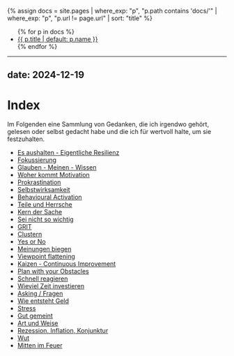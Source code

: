 {% assign docs = site.pages
  | where_exp: "p", "p.path contains 'docs/'"
  | where_exp: "p", "p.url != page.url"
  | sort: "title" %}
<ul>
  {% for p in docs %}
    <li><a href="{{ p.url | relative_url }}">{{ p.title | default: p.name }}</a></li>
  {% endfor %}
</ul>


---
date: 2024-12-19
---

# Index

Im Folgenden eine Sammlung von Gedanken, die ich irgendwo gehört, gelesen oder selbst gedacht habe und die ich für wertvoll halte, um sie festzuhalten.

- [Es aushalten - Eigentliche Resilienz](./pages/001_es-aushalten-eigentliche-resilienz.md)
- [Fokussierung](./pages/002_fokussierung.md)
- [Glauben - Meinen - Wissen](./pages/003_glauben-meinen-wissen.md)
- [Woher kommt Motivation](./pages/004_motivation-vom-handlen.md)
- [Prokrastination](./pages/005_prokrastination.md)
- [Selbstwirksamkeit](./pages/006_selbstwirksamkeit.md)
- [Behavioural Activation](./pages/007_behavioural-activation.md)
- [Teile und Herrsche](./pages/008_teile-und-hersche.md)
- [Kern der Sache](./pages/009_kern-der-sache.md)
- [Sei nicht so wichtig](./pages/010_sei-nicht-so-wichtig.md)
- [GRIT](./pages/011_grit.md)
- [Clustern](./pages/012_clustern.md)
- [Yes or No](./pages/013_yes-or-no.md)
- [Meinungen biegen](./pages/014_meinungen-biegen.md)
- [Viewpoint flattening](./pages/015_viewpoint-view-flattening.md)
- [Kaizen - Continuous Improvement](./pages/016_kaizen.md)
- [Plan with your Obstacles](./pages/017_plan-with-your-obstacles.md)
- [Schnell reagieren](./pages/018_schnell-reagieren.md)
- [Wieviel Zeit investieren](./pages/019-wieviel-zeit-investieren.md)
- [Asking / Fragen](./pages/020_asking.md)
- [Wie entsteht Geld](./pages/021_wie-entsteht-geld.md)
- [Stress](./pages/022-stress.md)
- [Gut gemeint](./pages/023_gut-gemeint.md)
- [Art und Weise](./pages/024_die-art-und-weise.md)
- [Rezession, Inflation, Konjunktur](./pages/025-rezession-inflation-konjunktur.md)
- [Wut](./pages/026-wut.md)
- [Mitten im Feuer](./pages/027-mitten-im-feuer.md)
